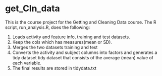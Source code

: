 # get_Cln_data

This is the course project for the Getting and Cleaning Data course. The R script, run_analysis.R, does the following:

1. Loads activity and feature info, training and test datasets. 
2. Keep the cols which has measures(mean or SD). 
3. Merges the two datasets training and test 
4. Converts the activity and subject columns into factors and generates a tidy dataset tidy dataset that consists of the average (mean) value of each variable.  
5. The final results are stored in tidydata.txt